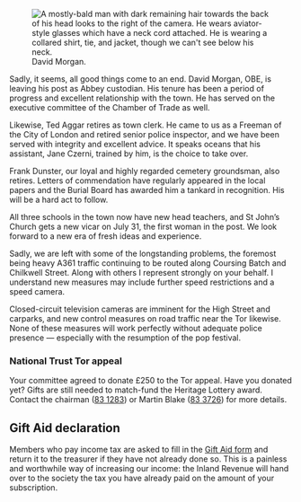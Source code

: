 <figure>
<img src="../MorganDavid.jpg" alt="A mostly-bald man with dark remaining hair towards the back of his head looks to the right of the camera. He wears aviator-style glasses which have a neck cord attached. He is wearing a collared shirt, tie, and jacket, though we can't see below his neck.">
<figcaption>
David Morgan.
</figcaption>
</figure>

Sadly, it seems, all good things come to an end. David Morgan, OBE, is
leaving his post as Abbey custodian. His tenure has been a period of
progress and excellent relationship with the town. He has served on the
executive committee of the Chamber of Trade as well.

Likewise, Ted Aggar retires as town clerk. He came to us as a Freeman of
the City of London and retired senior police inspector, and we have been
served with integrity and excellent advice. It speaks oceans that his
assistant, Jane Czerni, trained by him, is the choice to take over.

Frank Dunster, our loyal and highly regarded cemetery groundsman, also
retires. Letters of commendation have regularly appeared in the local
papers and the Burial Board has awarded him a tankard in recognition.
His will be a hard act to follow.

All three schools in the town now have new head teachers, and St John’s
Church gets a new vicar on July 31, the first woman in the post. We look
forward to a new era of fresh ideas and experience.

Sadly, we are left with some of the longstanding problems, the foremost
being heavy A361 traffic continuing to be routed along Coursing Batch
and Chilkwell Street. Along with others I represent strongly on your
behalf. I understand new measures may include further speed restrictions
and a speed camera.

Closed-circuit television cameras are imminent for the High Street and
carparks, and new control measures on road traffic near the Tor
likewise. None of these measures will work perfectly without adequate
police presence — especially with the resumption of the pop festival.

### National Trust Tor appeal

Your committee agreed to donate £250 to
the Tor appeal. Have you donated yet? Gifts are still needed to
match-fund the Heritage Lottery award. Contact the chairman
([83 1283](tel:+441458831283)) or
Martin Blake ([83 3726](tel:+441458833726)) for more details.

Gift Aid declaration
--------------------

Members who pay income tax are asked to fill in the [Gift Aid
form](/dl/membership.pdf) and return it to the treasurer if they have not
already done so. This is a painless and worthwhile way of increasing our
income: the Inland Revenue will hand over to the society the tax you
have already paid on the amount of your subscription.


